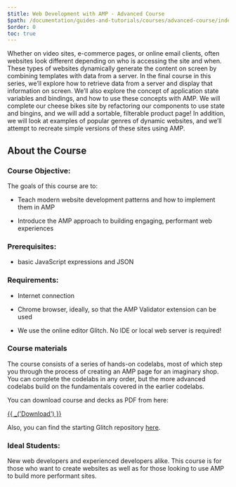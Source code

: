```yaml
---
$title: Web Development with AMP - Advanced Course
$path: /documentation/guides-and-tutorials/courses/advanced-course/index.html
$order: 0
toc: true
---
```


Whether on video sites, e-commerce pages, or online email clients, often websites look different depending on who is accessing the site and when. These types of websites dynamically generate the content on screen by combining templates with data from a server. In the final course in this series, we’ll explore how to retrieve data from a server and display that information on screen. We’ll also explore the concept of application state variables and bindings, and how to use these concepts with AMP. We will complete our cheese bikes site by refactoring our components to use state and bingins, and we will add a sortable, filterable product page! In addition, we will look at examples of popular genres of dynamic websites, and we’ll attempt to recreate simple versions of these sites using AMP.

## About the Course

### Course Objective:

The goals of this course are to:

- Teach modern website development patterns and how to implement them in AMP

- Introduce the AMP approach to building engaging, performant web experiences

### Prerequisites:

- basic JavaScript expressions and JSON

### Requirements:

- Internet connection

- Chrome browser, ideally, so that the AMP Validator extension can be used

- We use the online editor Glitch. No IDE or local web server is required!

### Course materials

The course consists of a series of hands-on codelabs, most of which step you through the process of creating an AMP page for an imaginary shop. You can complete the codelabs in any order, but the more advanced codelabs build on the fundamentals covered in the earlier codelabs.

You can download course and decks as PDF from here:

<a href="#" class="ap-a-btn">{{ _('Download') }}</a>

Also, you can find the starting Glitch repository [here](https://glitch.com/~enshrined-eyebrow).

### Ideal Students:

New web developers and experienced developers alike. This course is for those who want to create websites as well as for those looking to use AMP to build more performant sites.
